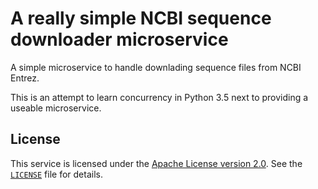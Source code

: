 A really simple NCBI sequence downloader microservice
=====================================================

A simple microservice to handle downlading sequence files from NCBI Entrez.

This is an attempt to learn concurrency in Python 3.5 next to providing a useable microservice.

License
-------

This service is licensed under the [Apache License version
2.0](http://www.apache.org/licenses/LICENSE-2.0).
See the [`LICENSE`](LICENSE) file for details.
